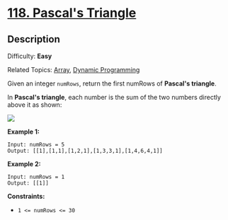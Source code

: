 # [118\. Pascal's Triangle](https://leetcode.com/problems/pascals-triangle/)

## Description

Difficulty: **Easy**  

Related Topics: [Array](https://leetcode.com/tag/array/), [Dynamic Programming](https://leetcode.com/tag/dynamic-programming/)


Given an integer `numRows`, return the first numRows of **Pascal's triangle**.

In **Pascal's triangle**, each number is the sum of the two numbers directly above it as shown:

![](https://upload.wikimedia.org/wikipedia/commons/0/0d/PascalTriangleAnimated2.gif)

**Example 1:**

```
Input: numRows = 5
Output: [[1],[1,1],[1,2,1],[1,3,3,1],[1,4,6,4,1]]
```

**Example 2:**

```
Input: numRows = 1
Output: [[1]]
```

**Constraints:**

*   `1 <= numRows <= 30`



